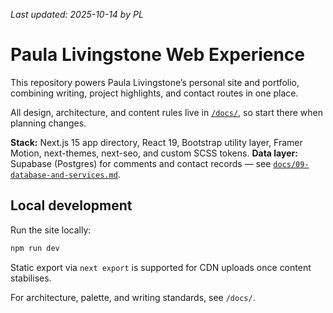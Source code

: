 _Last updated: 2025-10-14 by PL_

# Paula Livingstone Web Experience

This repository powers Paula Livingstone’s personal site and portfolio, combining writing, project highlights, and contact routes in one place.

All design, architecture, and content rules live in [`/docs/`](docs/), so start there when planning changes.

**Stack:** Next.js 15 app directory, React 19, Bootstrap utility layer, Framer Motion, next-themes, next-seo, and custom SCSS tokens.
**Data layer:** Supabase (Postgres) for comments and contact records — see [`docs/09-database-and-services.md`](docs/09-database-and-services.md).

## Local development

Run the site locally:

```bash
npm run dev
```

Static export via `next export` is supported for CDN uploads once content stabilises.

For architecture, palette, and writing standards, see `/docs/`.
